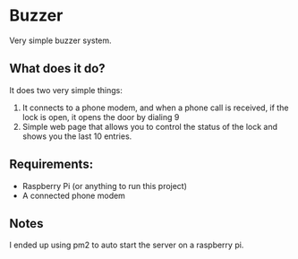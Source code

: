 # Buzzer

Very simple buzzer system.

## What does it do?

It does two very simple things:

1. It connects to a phone modem, and when a phone call is received, if the lock is open, it opens the door by dialing 9
2. Simple web page that allows you to control the status of the lock and shows you the last 10 entries.

## Requirements:

- Raspberry Pi (or anything to run this project)
- A connected phone modem

## Notes
I ended up using pm2 to auto start the server on a raspberry pi.
